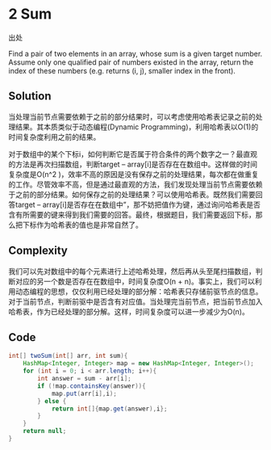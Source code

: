 # 2 Sum

出处

Find a pair of two elements in an array, whose sum is a given target number. Assume only one qualified pair of numbers existed in the array, return the index of these numbers (e.g. returns (i, j), smaller index in the front).

## Solution

当处理当前节点需要依赖于之前的部分结果时，可以考虑使用哈希表记录之前的处理结果。其本质类似于动态编程(Dynamic Programming)，利用哈希表以O(1)的时间复杂度利用之前的结果。

对于数组中的某个下标i，如何判断它是否属于符合条件的两个数字之一？最直观的方法是再次扫描数组，判断target – array[i]是否存在在数组中。这样做的时间复杂度是O(n^2 )，效率不高的原因是没有保存之前的处理结果，每次都在做重复的工作。尽管效率不高，但是通过最直观的方法，我们发现处理当前节点需要依赖于之前的部分结果。如何保存之前的处理结果？可以使用哈希表。既然我们需要回答target – array[i]是否存在在数组中”，那不妨把值作为键，通过询问哈希表是否含有所需要的键来得到我们需要的回答。最终，根据题目，我们需要返回下标，那么把下标作为哈希表的值也是非常自然了。

## Complexity 

我们可以先对数组中的每个元素进行上述哈希处理，然后再从头至尾扫描数组，判断对应的另一个数是否存在在数组中，时间复杂度O(n + n)。事实上，我们可以利用动态编程的思想，仅仅利用已经处理的部分解：哈希表只存储前驱节点的信息。对于当前节点，判断前驱中是否含有对应值。当处理完当前节点，把当前节点加入哈希表，作为已经处理的部分解。这样，时间复杂度可以进一步减少为O(n)。

## Code

```java
int[] twoSum(int[] arr, int sum){
	HashMap<Integer, Integer> map = new HashMap<Integer, Integer>();
	for (int i = 0; i < arr.length; i++){
		int answer = sum - arr[i];
		if (!map.containsKey(answer)){
			map.put(arr[i],i);
		} else {
			return int[]{map.get(answer),i};
		}
	}
	return null;
}
```

